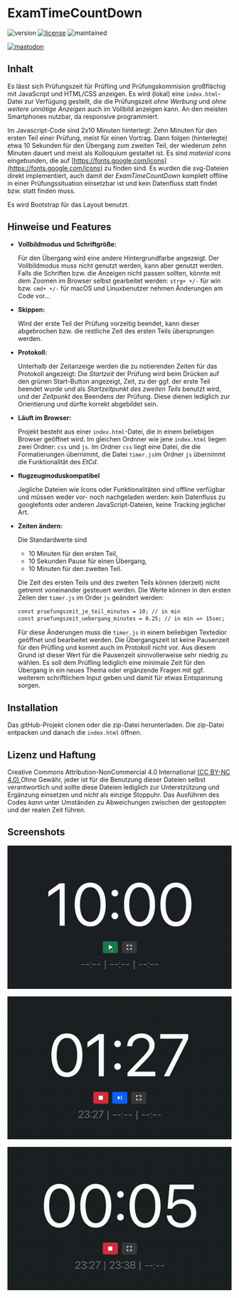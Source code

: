 # ExamTimeCountDown
![version](https://img.shields.io/badge/version-2.0-blue) [![license](https://img.shields.io/badge/license-CC%20BY--NC%204.0-green)](https://creativecommons.org/licenses/by-nc/4.0/) ![maintained](https://img.shields.io/badge/maintained%3F-yes-lightgreen?style=flat)

[![mastodon](https://img.shields.io/badge/@MrDoubleH-1DA1F2?style=flat&logo=Mastodon&logoColor=white)](https://mastodon.social/@MrDblH)

## Inhalt
Es lässt sich Prüfungszeit für Prüfling und Prüfungskommision großflächig mit JavaScript und HTML/CSS anzeigen. Es wird (lokal) eine ``index.html``-Datei zur Verfügung gestellt, die die Prüfungszeit _ohne Werbung_ und _ohne weitere unnötige Anzeigen_ auch im Vollbild anzeigen kann. An den meisten Smartphones nutzbar, da responsive programmiert.

Im Javascript-Code sind 2x10 Minuten hinterlegt: Zehn Minuten für den ersten Teil einer Prüfung, meist für einen Vortrag. Dann folgen (hinterlegte) etwa 10 Sekunden für den Übergang zum zweiten Teil, der wiederum zehn Minuten dauert und meist als Kolloquium gestaltet ist.
Es sind _material icons_ eingebunden, die auf [https://fonts.google.com/icons](https://fonts.google.com/icons) zu finden sind. Es wurden die svg-Dateien direkt implementiert, auch damit der _ExamTimeCountDown_ komplett offline in einer Prüfungssituation einsetzbar ist und kein Datenfluss statt findet bzw. statt finden muss.

Es wird Bootstrap für das Layout benutzt.


## Hinweise und Features
- **Vollbildmodus und Schriftgröße:**

    Für den Übergang wird eine andere Hintergrundfarbe angezeigt.
    Der Vollbildmodus muss nicht genutzt werden, kann aber genutzt werden. Falls die Schriften bzw. die Anzeigen nicht passen sollten, könnte mit dem Zoomen im Browser selbst gearbeitet werden:
    ``strg+ +/-`` für win bzw. ``cmd+ +/-`` für macOS und Linuxbenutzer nehmen Änderungen am Code vor...

- **Skippen:**

    Wird der erste Teil der Prüfung vorzeitig beendet, kann dieser abgebrochen bzw. die restliche Zeit des ersten Teils übersprungen werden.


- **Protokoll:**

    Unterhalb der Zeitanzeige werden die zu notierenden Zeiten für das Protokoll angezeigt: Die _Startzeit_ der Prüfung wird beim Drücken auf den grünen Start-Button angezeigt, Zeit, zu der ggf. der erste Teil beendet wurde und als _Startzeitpunkt des zweiten Teils_ benutzt wird, und der _Zeitpunkt_ des Beendens der Prüfung. Diese dienen lediglich zur Orientierung und dürfte korrekt abgebildet sein.

- **Läuft im Browser:**

    Projekt besteht aus einer ``index.html``-Datei, die in einem beliebigen Browser geöffnet wird. Im gleichen Ordnner wie jene ``index.html`` liegen zwei Ordner: ``css`` und ``js``. Im Ordner ``css`` liegt eine Datei, die die Formatierungen übernimmt, die Datei ``timer.js``im Ordner ``js`` übernimmt die Funktionalität des _EtCd_.

- **flugzeugmoduskompatibel**

    Jegliche Dateien wie Icons oder Funktionalitäten sind offline verfügbar und müssen weder vor- noch nachgeladen werden: kein Datenfluss zu googlefonts oder anderen JavaScript-Dateien, keine Tracking jeglicher Art.

- **Zeiten ändern:**

    Die Standardwerte sind
    -   10 Minuten für den ersten Teil,
    -   10 Sekunden Pause für einen Übergang,
    -   10 Minuten für den zweiten Teil.

    Die Zeit des ersten Teils und des zweiten Teils können (derzeit) nicht getrennt voneinander gesteuert werden. Die Werte können in den ersten Zeilen der ``timer.js`` im Order ``js`` geändert werden:
    ```html
    const pruefungszeit_je_teil_minutes = 10; // in min
    const pruefungszeit_uebergang_minutes = 0.25; // in min => 15sec;
    ```
    Für diese Änderungen muss die ``timer.js`` in einem beliebigen Textedior geöffnet und bearbeitet werden.
    Die Übergangszeit  ist keine Pausenzeit für den Prüfling und kommt auch im Protokoll nicht vor. Aus diesem Grund ist dieser Wert für die Pausenzeit sinnvollerweise sehr niedrig zu wählen. Es soll dem Prüfling lediglich eine minimale Zeit für den Übergang in ein neues Thema oder ergänzende Fragen mit ggf. weiterem schriftlichem Input geben und damit für etwas Entspannung sorgen.


## Installation
Das gitHub-Projekt clonen oder die zip-Datei herunterladen. Die zip-Datei entpacken und danach die ``index.html`` öffnen.


## Lizenz und Haftung
Creative Commons Attribution-NonCommercial 4.0 International [(CC BY-NC 4.0) ](https://creativecommons.org/licenses/by-nc/4.0/)
Ohne Gewähr, jeder ist für die Benutzung dieser Dateien selbst verantwortlich und sollte diese Dateien lediglich zur Unterstzützung und Ergänzung einsetzen und _nicht_ als einzige Stoppuhr. Das Ausführen des Codes _kann_ unter Umständen zu Abweichungen zwischen der gestoppten und der realen Zeit führen.


## Screenshots
![Starten des ExamTime CountDowns](screenshots/1-start-counting.gif)

![Beenden des ersten Teils im Vollbild](screenshots/2-skip.gif)

![Automatisches Beenden des zweiten Teils im Vollbild](screenshots/3-end.gif)